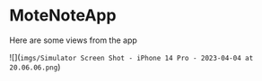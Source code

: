 # MoteNoteApp
Here are some views from the app

![](`imgs/Simulator Screen Shot - iPhone 14 Pro - 2023-04-04 at 20.06.06.png`)

